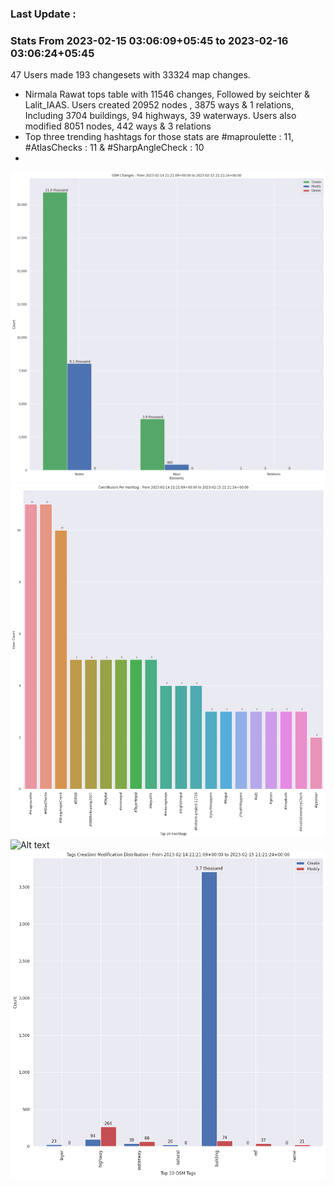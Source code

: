 ### Last Update :

### Stats From 2023-02-15 03:06:09+05:45 to 2023-02-16 03:06:24+05:45

47 Users made 193 changesets with 33324 map changes.
- Nirmala Rawat tops table with 11546 changes, Followed by seichter & Lalit_IAAS. Users created 20952 nodes , 3875 ways & 1 relations, Including 3704 buildings, 94 highways, 39 waterways. Users also modified 8051 nodes, 442 ways & 3 relations
- Top three trending hashtags for those stats are #maproulette : 11, #AtlasChecks : 11 & #SharpAngleCheck : 10
- 
![Alt text](./charts/osm_changes.png) 
![Alt text](./charts/users_per_hashtag.png) 
![Alt text](./charts/users_per_country.png) 
![Alt text](./charts/tags.png) 
